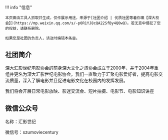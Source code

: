 !!! info "信息"

    本页面由工具人抓取并生成，仅作展示用途，来源于[社团介绍 | 优质社团等着你噢【深大校会】](https://mp.weixin.qq.com/s/-p0R1YJ8cQA22SfBy4Q0wQ)。若无意中侵犯了您的权益，请联系删除。
    
    如果您是社团的负责人，请及时编辑本条目。

## 社团简介
深大汇影世纪电影协会的前身深大文化之旅协会成立于2000年，并于2004年重组并更名为深大汇影世纪电影协会。我们一直致力于汇聚电影爱好者，提高电影交流质量，深入了解电影并且促进电影文化在校园内的发挥发展。

我们将会开展日常电影放映、影迷交流会、短片拍摄、电影节、电影知识讲座

## 微信公众号
名称：汇影世纪

微信号：szumoviecentury
